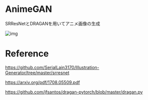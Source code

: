 # AnimeGAN
SRResNetとDRAGANを用いてアニメ画像の生成

![img](https://github.com/MasayaGit/AnimeGAN/img/DRAGAN.png)


# Reference
https://github.com/SerialLain3170/Illustration-Generator/tree/master/srresnet

https://arxiv.org/pdf/1708.05509.pdf

https://github.com/jfsantos/dragan-pytorch/blob/master/dragan.py
